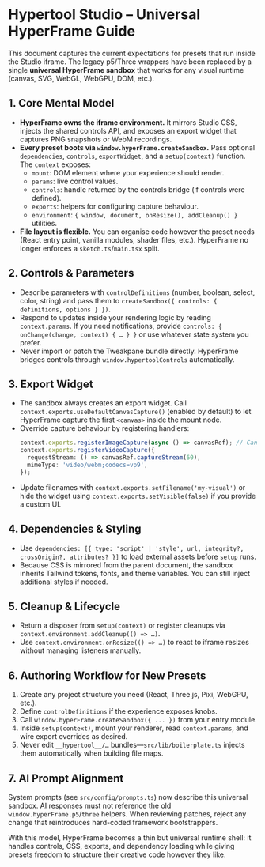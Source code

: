 # Hypertool Studio – Universal HyperFrame Guide

This document captures the current expectations for presets that run inside the Studio iframe. The legacy p5/Three wrappers have been replaced by a single **universal HyperFrame sandbox** that works for any visual runtime (canvas, SVG, WebGL, WebGPU, DOM, etc.).

## 1. Core Mental Model

- **HyperFrame owns the iframe environment.** It mirrors Studio CSS, injects the shared controls API, and exposes an export widget that captures PNG snapshots or WebM recordings.
- **Every preset boots via `window.hyperFrame.createSandbox`.** Pass optional `dependencies`, `controls`, `exportWidget`, and a `setup(context)` function. The `context` exposes:
  - `mount`: DOM element where your experience should render.
  - `params`: live control values.
  - `controls`: handle returned by the controls bridge (if controls were defined).
  - `exports`: helpers for configuring capture behaviour.
  - `environment`: `{ window, document, onResize(), addCleanup() }` utilities.
- **File layout is flexible.** You can organise code however the preset needs (React entry point, vanilla modules, shader files, etc.). HyperFrame no longer enforces a `sketch.ts`/`main.tsx` split.

## 2. Controls & Parameters

- Describe parameters with `controlDefinitions` (number, boolean, select, color, string) and pass them to `createSandbox({ controls: { definitions, options } })`.
- Respond to updates inside your rendering logic by reading `context.params`. If you need notifications, provide `controls: { onChange(change, context) { … } }` or use whatever state system you prefer.
- Never import or patch the Tweakpane bundle directly. HyperFrame bridges controls through `window.hypertoolControls` automatically.

## 3. Export Widget

- The sandbox always creates an export widget. Call `context.exports.useDefaultCanvasCapture()` (enabled by default) to let HyperFrame capture the first `<canvas>` inside the mount node.
- Override capture behaviour by registering handlers:
  ```ts
  context.exports.registerImageCapture(async () => canvasRef); // Canvas, Blob, data URL, or Promise
  context.exports.registerVideoCapture({
    requestStream: () => canvasRef.captureStream(60),
    mimeType: 'video/webm;codecs=vp9',
  });
  ```
- Update filenames with `context.exports.setFilename('my-visual')` or hide the widget using `context.exports.setVisible(false)` if you provide a custom UI.

## 4. Dependencies & Styling

- Use `dependencies: [{ type: 'script' | 'style', url, integrity?, crossOrigin?, attributes? }]` to load external assets before `setup` runs.
- Because CSS is mirrored from the parent document, the sandbox inherits Tailwind tokens, fonts, and theme variables. You can still inject additional styles if needed.

## 5. Cleanup & Lifecycle

- Return a disposer from `setup(context)` or register cleanups via `context.environment.addCleanup(() => …)`.
- Use `context.environment.onResize(() => …)` to react to iframe resizes without managing listeners manually.

## 6. Authoring Workflow for New Presets

1. Create any project structure you need (React, Three.js, Pixi, WebGPU, etc.).
2. Define `controlDefinitions` if the experience exposes knobs.
3. Call `window.hyperFrame.createSandbox({ ... })` from your entry module.
4. Inside `setup(context)`, mount your renderer, read `context.params`, and wire export overrides as desired.
5. Never edit `__hypertool__/…` bundles—`src/lib/boilerplate.ts` injects them automatically when building file maps.

## 7. AI Prompt Alignment

System prompts (see `src/config/prompts.ts`) now describe this universal sandbox. AI responses must not reference the old `window.hyperFrame.p5`/`three` helpers. When reviewing patches, reject any change that reintroduces hard-coded framework bootstrappers.

With this model, HyperFrame becomes a thin but universal runtime shell: it handles controls, CSS, exports, and dependency loading while giving presets freedom to structure their creative code however they like.
